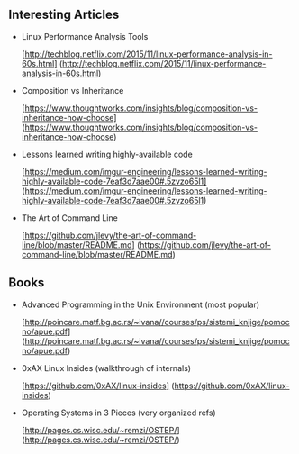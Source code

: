 ## Interesting Articles

- Linux Performance Analysis Tools 

  [http://techblog.netflix.com/2015/11/linux-performance-analysis-in-60s.html] (http://techblog.netflix.com/2015/11/linux-performance-analysis-in-60s.html)

- Composition vs Inheritance

  [https://www.thoughtworks.com/insights/blog/composition-vs-inheritance-how-choose] (https://www.thoughtworks.com/insights/blog/composition-vs-inheritance-how-choose)

- Lessons learned writing highly-available code

  [https://medium.com/imgur-engineering/lessons-learned-writing-highly-available-code-7eaf3d7aae00#.5zvzo65l1] (https://medium.com/imgur-engineering/lessons-learned-writing-highly-available-code-7eaf3d7aae00#.5zvzo65l1)

- The Art of Command Line

  [https://github.com/jlevy/the-art-of-command-line/blob/master/README.md] (https://github.com/jlevy/the-art-of-command-line/blob/master/README.md)



## Books
- Advanced Programming in the Unix Environment (most popular)

  [http://poincare.matf.bg.ac.rs/~ivana//courses/ps/sistemi_knjige/pomocno/apue.pdf] (http://poincare.matf.bg.ac.rs/~ivana//courses/ps/sistemi_knjige/pomocno/apue.pdf)

- 0xAX Linux Insides (walkthrough of internals)

  [https://github.com/0xAX/linux-insides] (https://github.com/0xAX/linux-insides)

- Operating Systems in 3 Pieces (very organized refs)

  [http://pages.cs.wisc.edu/~remzi/OSTEP/] (http://pages.cs.wisc.edu/~remzi/OSTEP/)
